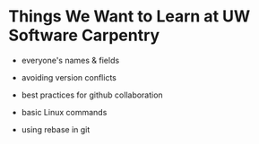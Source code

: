 # Things We Want to Learn at UW Software Carpentry

- everyone's names & fields

- avoiding version conflicts

- best practices for github collaboration

- basic Linux commands

- using rebase in git
